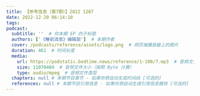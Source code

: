 ```yaml
---
title: 【参考信息（第7期）】2022 1207
date: 2022-12-20 06:14:10
tags:
podcast:
  subtitle: ''  # 你本期 EP 的子标题
  authors: ['《睡前消息》编辑部']  # 本期作者
  cover: /podcasts/reference/assets/logo.png  # 网页端播放器上的图片
  duration: 461  # 时间长度
  media:
    url: https://podstatic.bedtime.news/reference/1-100/7.mp3  # 音频文件
    size: 11070484  # 音频文件大小（按照 Byte 计算）
    type: audio/mpeg  # 音频文件类型
  chapters: null # 本期节目章节 - 如果你想自动生成时间线 [可选的]
  references: null # 本期节目引用信息 - 如果你想自动生成引用信息模块 [可选的]
---
```

